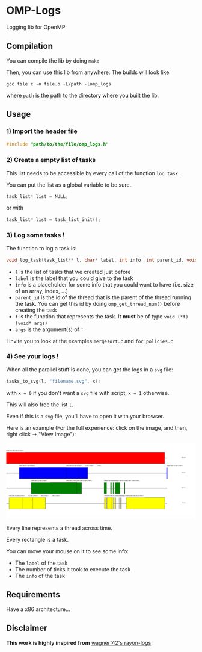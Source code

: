 # OMP-Logs
Logging lib for OpenMP

## Compilation

You can compile the lib by doing ```make```

Then, you can use this lib from anywhere.
The builds will look like:
```
gcc file.c -o file.o -L/path -lomp_logs
```
where ```path``` is the path to the directory where you built the lib.

## Usage

### 1) Import the header file

```c
#include "path/to/the/file/omp_logs.h"
```

### 2) Create a empty list of tasks

This list needs to be accessible by every call of the function ```log_task```.

You can put the list as a global variable to be sure.

```c
task_list* list = NULL;
```
or with
```c
task_list* list = task_list_init();
```

### 3) Log some tasks !

The function to log a task is:

```c
void log_task(task_list** l, char* label, int info, int parent_id, void (*f)(void* args), void* args)
```
 * ```l``` is the list of tasks that we created just before
 * ```label``` is the label that you could give to the task
 * ```info``` is a placeholder for some info that you could want to have (i.e. size of an array, index, ...)
 * ```parent_id``` is the id of the thread that is the parent of the thread running the task. You can get this id by doing ```omp_get_thread_num()``` before creating the task
 * ```f``` is the function that represents the task. It **must** be of type ```void (*f)(void* args)```
 * ```args``` is the argument(s) of ```f```
 
 I invite you to look at the examples ```mergesort.c``` and ```for_policies.c```
 
 ### 4) See your logs !
 
 When all the parallel stuff is done, you can get the logs in a ```svg``` file:
 
 ```c
 tasks_to_svg(l, "filename.svg", x);
 ```
 with ```x = 0``` if you don't want a ```svg``` file with script, ```x = 1``` otherwise.
 
 This will also free the list ```l```.
 
 Even if this is a ```svg``` file, you'll have to open it with your browser.
 
 Here is an example (For the full experience: click on the image, and then, right click -> "View Image"):
 
 ![example](https://github.com/GuilloteauQ/omp-logs/blob/master/mergesort.svg)
 
 Every line represents a thread across time.
 
 Every rectangle is a task.
 
 You can move your mouse on it to see some info:
 
  * The ```label``` of the task
  * The number of ticks it took to execute the task
  * The ```info``` of the task
 

## Requirements

Have a x86 architecture...
 
## Disclaimer

**This work is highly inspired from** [wagnerf42's rayon-logs](https://github.com/wagnerf42/rayon-logs)
 
